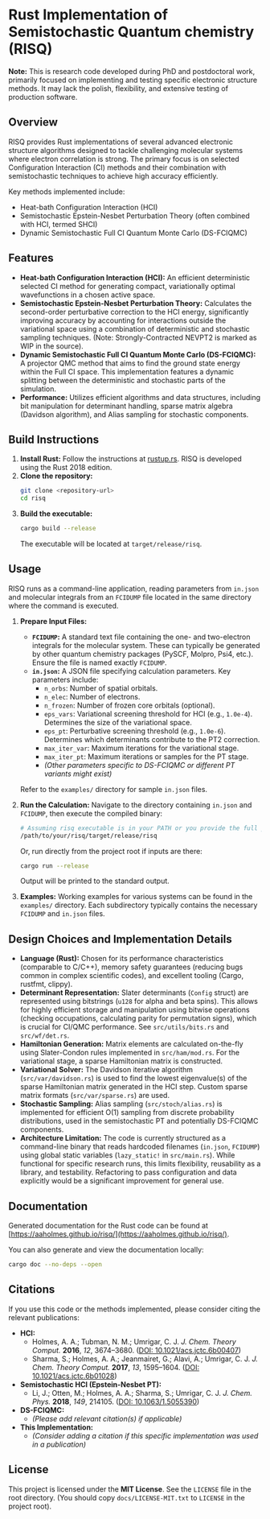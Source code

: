 # Rust Implementation of Semistochastic Quantum chemistry (RISQ)

**Note:** This is research code developed during PhD and postdoctoral work, primarily focused on implementing and testing specific electronic structure methods. It may lack the polish, flexibility, and extensive testing of production software.

## Overview

RISQ provides Rust implementations of several advanced electronic structure algorithms designed to tackle challenging molecular systems where electron correlation is strong. The primary focus is on selected Configuration Interaction (CI) methods and their combination with semistochastic techniques to achieve high accuracy efficiently.

Key methods implemented include:

*   Heat-bath Configuration Interaction (HCI)
*   Semistochastic Epstein-Nesbet Perturbation Theory (often combined with HCI, termed SHCI)
*   Dynamic Semistochastic Full CI Quantum Monte Carlo (DS-FCIQMC)

## Features

*   **Heat-bath Configuration Interaction (HCI):** An efficient deterministic selected CI method for generating compact, variationally optimal wavefunctions in a chosen active space.
*   **Semistochastic Epstein-Nesbet Perturbation Theory:** Calculates the second-order perturbative correction to the HCI energy, significantly improving accuracy by accounting for interactions outside the variational space using a combination of deterministic and stochastic sampling techniques. (Note: Strongly-Contracted NEVPT2 is marked as WIP in the source).
*   **Dynamic Semistochastic Full CI Quantum Monte Carlo (DS-FCIQMC):** A projector QMC method that aims to find the ground state energy within the Full CI space. This implementation features a dynamic splitting between the deterministic and stochastic parts of the simulation.
*   **Performance:** Utilizes efficient algorithms and data structures, including bit manipulation for determinant handling, sparse matrix algebra (Davidson algorithm), and Alias sampling for stochastic components.

## Build Instructions

1.  **Install Rust:** Follow the instructions at [rustup.rs](https://rustup.rs/). RISQ is developed using the Rust 2018 edition.
2.  **Clone the repository:**
    ```bash
    git clone <repository-url>
    cd risq
    ```
3.  **Build the executable:**
    ```bash
    cargo build --release
    ```
    The executable will be located at `target/release/risq`.

## Usage

RISQ runs as a command-line application, reading parameters from `in.json` and molecular integrals from an `FCIDUMP` file located in the same directory where the command is executed.

1.  **Prepare Input Files:**
    *   **`FCIDUMP`:** A standard text file containing the one- and two-electron integrals for the molecular system. These can typically be generated by other quantum chemistry packages (PySCF, Molpro, Psi4, etc.). Ensure the file is named exactly `FCIDUMP`.
    *   **`in.json`:** A JSON file specifying calculation parameters. Key parameters include:
        *   `n_orbs`: Number of spatial orbitals.
        *   `n_elec`: Number of electrons.
        *   `n_frozen`: Number of frozen core orbitals (optional).
        *   `eps_vars`: Variational screening threshold for HCI (e.g., `1.0e-4`). Determines the size of the variational space.
        *   `eps_pt`: Perturbative screening threshold (e.g., `1.0e-6`). Determines which determinants contribute to the PT2 correction.
        *   `max_iter_var`: Maximum iterations for the variational stage.
        *   `max_iter_pt`: Maximum iterations or samples for the PT stage.
        *   *(Other parameters specific to DS-FCIQMC or different PT variants might exist)*

    Refer to the `examples/` directory for sample `in.json` files.

2.  **Run the Calculation:**
    Navigate to the directory containing `in.json` and `FCIDUMP`, then execute the compiled binary:
    ```bash
    # Assuming risq executable is in your PATH or you provide the full path
    /path/to/your/risq/target/release/risq
    ```
    Or, run directly from the project root if inputs are there:
    ```bash
    cargo run --release
    ```
    Output will be printed to the standard output.

3.  **Examples:**
    Working examples for various systems can be found in the `examples/` directory. Each subdirectory typically contains the necessary `FCIDUMP` and `in.json` files.

## Design Choices and Implementation Details

*   **Language (Rust):** Chosen for its performance characteristics (comparable to C/C++), memory safety guarantees (reducing bugs common in complex scientific codes), and excellent tooling (Cargo, rustfmt, clippy).
*   **Determinant Representation:** Slater determinants (`Config` struct) are represented using bitstrings (`u128` for alpha and beta spins). This allows for highly efficient storage and manipulation using bitwise operations (checking occupations, calculating parity for permutation signs), which is crucial for CI/QMC performance. See `src/utils/bits.rs` and `src/wf/det.rs`.
*   **Hamiltonian Generation:** Matrix elements are calculated on-the-fly using Slater-Condon rules implemented in `src/ham/mod.rs`. For the variational stage, a sparse Hamiltonian matrix is constructed.
*   **Variational Solver:** The Davidson iterative algorithm (`src/var/davidson.rs`) is used to find the lowest eigenvalue(s) of the sparse Hamiltonian matrix generated in the HCI step. Custom sparse matrix formats (`src/var/sparse.rs`) are used.
*   **Stochastic Sampling:** Alias sampling (`src/stoch/alias.rs`) is implemented for efficient O(1) sampling from discrete probability distributions, used in the semistochastic PT and potentially DS-FCIQMC components.
*   **Architecture Limitation:** The code is currently structured as a command-line binary that reads hardcoded filenames (`in.json`, `FCIDUMP`) using global static variables (`lazy_static!` in `src/main.rs`). While functional for specific research runs, this limits flexibility, reusability as a library, and testability. Refactoring to pass configuration and data explicitly would be a significant improvement for general use.

## Documentation

Generated documentation for the Rust code can be found at [https://aaholmes.github.io/risq/](https://aaholmes.github.io/risq/).

You can also generate and view the documentation locally:
```bash
cargo doc --no-deps --open
```

## Citations

If you use this code or the methods implemented, please consider citing the relevant publications:

*   **HCI:**
    *   Holmes, A. A.; Tubman, N. M.; Umrigar, C. J. *J. Chem. Theory Comput.* **2016**, *12*, 3674–3680. ([DOI: 10.1021/acs.jctc.6b00407](https://doi.org/10.1021/acs.jctc.6b00407))
    *   Sharma, S.; Holmes, A. A.; Jeanmairet, G.; Alavi, A.; Umrigar, C. J. *J. Chem. Theory Comput.* **2017**, *13*, 1595–1604. ([DOI: 10.1021/acs.jctc.6b01028](https://doi.org/10.1021/acs.jctc.6b01028))
*   **Semistochastic HCI (Epstein-Nesbet PT):**
    *   Li, J.; Otten, M.; Holmes, A. A.; Sharma, S.; Umrigar, C. J. *J. Chem. Phys.* **2018**, *149*, 214105. ([DOI: 10.1063/1.5055390](https://doi.org/10.1063/1.5055390))
*   **DS-FCIQMC:**
    *   *(Please add relevant citation(s) if applicable)*
*   **This Implementation:**
    *   *(Consider adding a citation if this specific implementation was used in a publication)*

## License

This project is licensed under the **MIT License**. See the `LICENSE` file in the root directory. (You should copy `docs/LICENSE-MIT.txt` to `LICENSE` in the project root).
